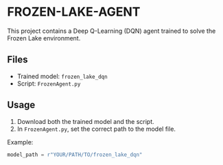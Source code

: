 # FROZEN-LAKE-AGENT

This project contains a Deep Q-Learning (DQN) agent trained to solve the Frozen Lake environment.

## Files

- Trained model: `frozen_lake_dqn`
- Script: `FrozenAgent.py`

## Usage

1. Download both the trained model and the script.
2. In `FrozenAgent.py`, set the correct path to the model file.

Example:

```python
model_path = r"YOUR/PATH/TO/frozen_lake_dqn"
